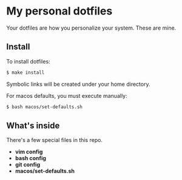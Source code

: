 # My personal dotfiles
Your dotfiles are how you personalize your system. These are mine.

## Install 
To install dotfiles:
```bash 
$ make install
```
Symbolic links will be created under your home directory.

For macos defaults, you must execute manually:
```bash
$ bash macos/set-defaults.sh
```

## What's inside
There's a few special files in this repo.
- **vim config**
- **bash config**
- **git config**
- **macos/set-defaults.sh**
